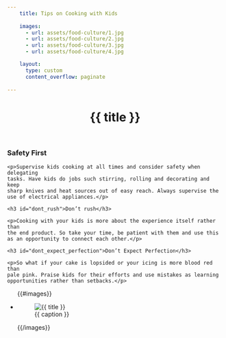 ```yaml
---
    title: Tips on Cooking with Kids
    
    images:
      - url: assets/food-culture/1.jpg
      - url: assets/food-culture/2.jpg
      - url: assets/food-culture/3.jpg
      - url: assets/food-culture/4.jpg

    layout:
      type: custom
      content_overflow: paginate
      
---
```



<div class="content">

  <header>
    <h1 class="title">{{ title }}</h1>
  </header>
  
  <div class="body">
    <h3 id="safety_first">Safety First</h3>

    <p>Supervise kids cooking at all times and consider safety when delegating 
    tasks. Have kids do jobs such stirring, rolling and decorating and keep 
    sharp knives and heat sources out of easy reach. Always supervise the 
    use of electrical appliances.</p>

    <h3 id="dont_rush">Don’t rush</h3>

    <p>Cooking with your kids is more about the experience itself rather than 
    the end product. So take your time, be patient with them and use this 
    as an opportunity to connect each other.</p>

    <h3 id="dont_expect_perfection">Don’t Expect Perfection</h3>

    <p>So what if your cake is lopsided or your icing is more blood red than 
    pale pink. Praise kids for their efforts and use mistakes as learning 
    opportunities rather than setbacks.</p>

  </div>
  
  <ul clas="polaroids">
  {{#images}}
    <li class="polaroid-wrap"><a class="">
      <figure class="polaroid">
        <img data-media-id="images:{{ index }}" src="{{ url}}" alt=" {{ title }}" title=" {{ title }}">
        <figcaption>{{ caption }}</figcaption>
      </figure>
    </a>
  {{/images}}
  </ul>
</div>
